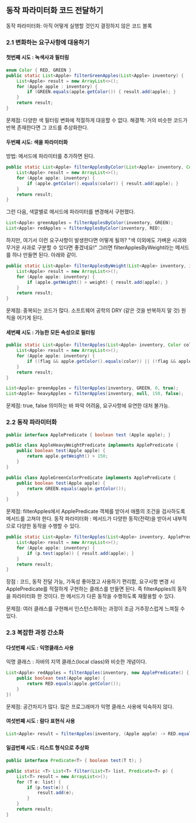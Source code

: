 ## 동작 파라미터화 코드 전달하기
동작 파라미터화: 아직 어떻게 실행할 것인지 결정하지 않은 코드 블록

### 2.1 변화하는 요구사항에 대응하기
#### 첫번째 시도 : 녹색사과 필터링

```java
enum Color { RED, GREEN }
public static List<Apple> filterGreenApples(List<Apple> inventory) {
    List<Apple> result = new ArrayList<>();
    for (Apple apple : inventory) {
	    if (GREEN.equals(apple.getColor()) { result.add(apple); }
	}
	return result;
}
```
문제점: 다양한 색 필터링 변화에 적절하게 대응할 수 없다.
해결책: 거의 비슷한 코드가 반복 존재한다면 그 코드를 추상화한다.

#### 두번째 시도: 색을 파라미터화
방법: 메서드에 파라미터를 추가하면 된다.
```java
public static List<Apple> filterApplesByColor(List<Apple> inventory, Color color) {
    List<Apple> result = new ArrayList<>();
    for (Apple apple: inventory) {
        if (apple.getColor().equals(color)) { result.add(apple); }
    }
    return result;
}
```
그런 다음, 색깔별로 메서드에 파라미터를 변경해서 구현했다.
```java
List<Apple> greenApples = filterApplesByColor(inventory, GREEN);
List<Apple> redApples = filterApplesByColor(inventory, RED);
```
하지만, 여기서 이런 요구사항이 발생한다면 어떻게 될까?
"색 이외에도 가벼운 사과와 무거운 사과로 구분할 수 있다면 좋겠네요!"
그러면 filterApplesByWeight라는 메서드를 하나 만들면 된다. 아래와 같이.

```java
public static List<Apple> filterApplesByWeight(List<Apple> inventory, int weight) {
    List<Apple> result = new ArrayList<>();
    for (Apple apple: inventory) {
        if (apple.getWeight() > weight) { result.add(apple); }
    }
    return result;
}
```
문제점: 중복되는 코드가 많다. 소프트웨어 공학의 DRY (같은 것을 반복하지 말 것) 원칙을 어기게 된다.

#### 세번째 시도 : 가능한 모든 속성으로 필터링
```java
public static List<Apple> filterApples(List<Apple> inventory, Color color, int weight, boolean flag) {
    List<Apple> result = new ArrayList<>();
    for (Apple apple: inventory) {
        if ((flag && apple.getColor().equals(color)) || (!flag && apple.getWeight() > weight)) { result.add(apple); }
    }
    return result;
}
```
```java
List<Apple> greenApples = filterApples(inventory, GREEN, 0, true);
List<Apple> heavyApples = filterApples(inventory, null, 150, false);
```
문제점: true, false 의미하는 바 파악 어려움, 요구사항에 유연한 대처 불가능.

### 2.2 동작 파라미터화
```java
public interface ApplePredicate { boolean test (Apple apple); }
```
```java
public class AppleHeavyWeightPredicate implements ApplePredicate {
    public boolean test(Apple apple) {
        return apple.getWeight() > 150;
    }
}
```
```java
public class AppleGreenColorPredicate implements ApplePredicate {
    public boolean test(Apple apple) {
        return GREEN.equals(apple.getColor());
    }
}
```
문제점: filterApples에서 ApplePredicate 객체를 받아서 애플의 조건을 검사하도록 메서드를 고쳐야 한다.
동작 파라미터화 : 메서드가 다양한 동작(전략)을 받아서 내부적으로 다양한 동작을 수행할 수 있다.
```java
public static List<Apple> filterApples(List<Apple> inventory, ApplePredicate p) {
    List<Apple> result = new ArrayList<>();
    for (Apple apple: inventory) {
        if (p.test(apple)) { result.add(apple); }
    }
    return result;
}
```
장점 : 코드, 동작 전달 가능, 가독성 좋아졌고 사용하기 편리함, 요구사항 변경 시 ApplePredicate를 적절하게 구현하는 클래스를 만들면 된다. 즉 filterApples의 동작을 파라미터화 한 것이다.
한 메서드가 다른 동작을 수행하도록 재활용할 수 있다.

문제점: 여러 클래스를 구현해서 인스턴스화하는 과정이 조금 거추장스럽게 느껴질 수 있다.

### 2.3 복잡한 과정 간소화
#### 다섯번째 시도 : 익명클래스 사용
익명 클래스 : 자바의 지역 클래스(local class)와 비슷한 개념이다.
```java
List<Apple> redApples = filterApples(inventory, new ApplePredicate() {
    public boolean test(Apple apple) {
        return RED.equals(apple.getColor());
    }
})
```
문제점: 공간차지가 많다. 많은 프로그래머가 익명 클래스 사용에 익숙하지 않다. 

#### 여섯번째 시도 : 람다 표현식 사용
```java
List<Apple> result = filterApples(inventory, (Apple apple) -> RED.equals(apple.getColor()));
```

#### 일곱번째 시도 : 리스트 형식으로 추상화
```java
public interface Predicate<T> { boolean test(T t); }

public static <T> List<T> filter(List<T> list, Predicate<T> p) {
    List<T> result = new ArrayList<>();
    for (T e: list) {
        if (p.test(e)) {
            result.add(e);
        }
    }
    return result;
}
```

